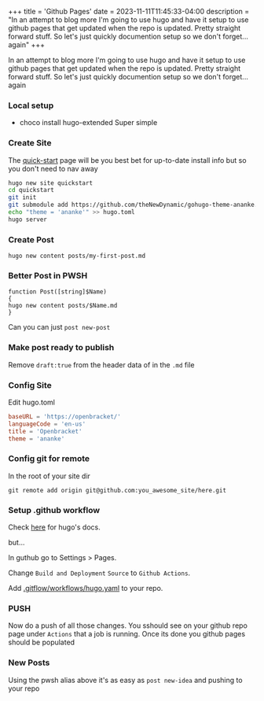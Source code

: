 +++
title = 'Github Pages'
date = 2023-11-11T11:45:33-04:00
description = "In an attempt to blog more I'm going to use hugo and have it setup to use github pages that get updated when the repo is updated. Pretty straight forward stuff. So let's just quickly documention setup so we don't forget... again"
+++

In an attempt to blog more I'm going to use hugo and have it setup to use github pages that get updated when the repo is updated. Pretty straight forward stuff. So let's just quickly documention setup so we don't forget... again

### Local setup

- choco install hugo-extended
Super simple

### Create Site

The [quick-start](https://gohugo.io/getting-started/quick-start) page will be you best bet for up-to-date install info but so you don't need to nav away

```bash
hugo new site quickstart
cd quickstart
git init
git submodule add https://github.com/theNewDynamic/gohugo-theme-ananke.git themes/ananke
echo "theme = 'ananke'" >> hugo.toml
hugo server
```

### Create Post

`hugo new content posts/my-first-post.md`

### Better Post in PWSH

```pwsh
function Post([string]$Name)                                                                                            {                                                                                                                               hugo new content posts/$Name.md                                                                                    
}                                                                                                                        
```

Can you can just `post new-post`

### Make post ready to publish

Remove `draft:true` from the header data of in the `.md` file

### Config Site

Edit hugo.toml

```toml
baseURL = 'https://openbracket/'
languageCode = 'en-us'
title = 'Openbracket'
theme = 'ananke'
```

### Config git for remote

In the root of your site dir

`git remote add origin git@github.com:you_awesome_site/here.git`

### Setup .github workflow

Check [here](https://gohugo.io/hosting-and-deployment/hosting-on-github/) for hugo's docs.

but...

In guthub go to Settings > Pages.

Change `Build and Deployment` `Source` to `Github Actions`.

Add [.gitflow/workflows/hugo.yaml](https://github.com/bardic/obsite/blob/main/.github/workflows/hugo.yaml) to your repo.

### PUSH

Now do a push of all those changes.  You sshould see on your github repo page under `Actions` that a job is running. Once its done you github pages should be populated

### New Posts

Using the pwsh alias above it's as easy as `post new-idea` and pushing to your repo

